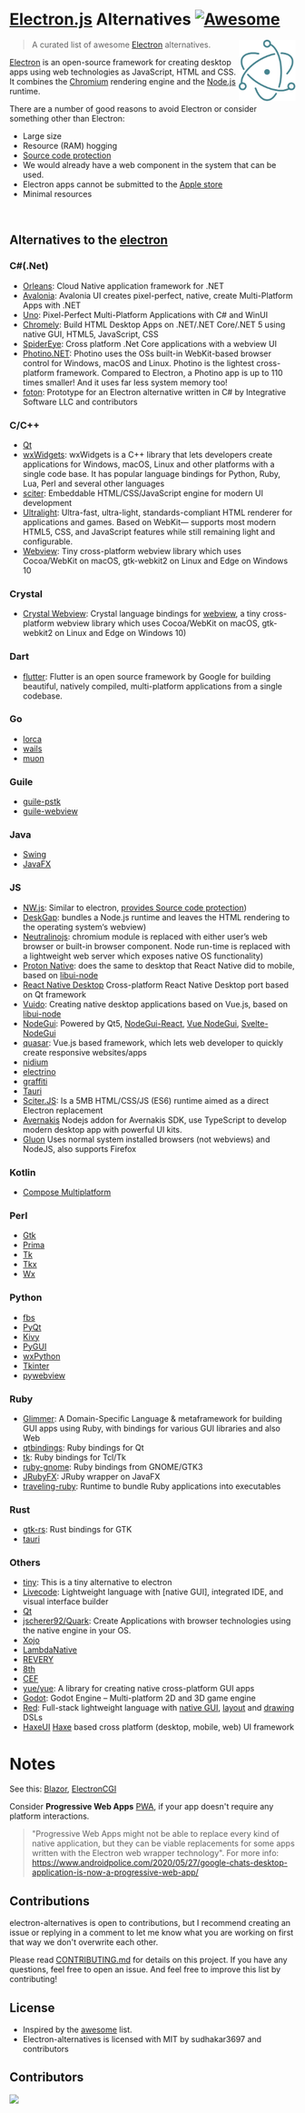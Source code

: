<!-- markdownlint-configure-file {
  "MD013": {
    "code_blocks": false,
    "tables": false
  },
  "MD033": false,
  "MD041": false
} -->

# [Electron.js](https://electronjs.org/) Alternatives [![Awesome](https://awesome.re/badge.svg)](https://awesome.re)

[<img src="electron-logo.svg" align="right" width="100">](https://electronjs.org)

> A curated list of awesome [Electron](https://electronjs.org) alternatives.

[Electron](https://electronjs.org/) is an open-source framework for creating desktop apps using web technologies as JavaScript, HTML and CSS. It combines the [Chromium](https://www.chromium.org) rendering engine and the [Node.js](https://nodejs.org) runtime.

There are a number of good reasons to avoid Electron or consider something other than Electron:
* Large size
* Resource (RAM) hogging
* [Source code protection](https://www.contextis.com/en/blog/basic-electron-framework-exploitation)
* We would already have a web component in the system that can be used.
* Electron apps cannot be submitted to the [Apple store](https://news.ycombinator.com/item?id=21437255)
* Minimal resources

<br>

## Alternatives to the [electron](https://electronjs.org)

### C#(.Net)
* [Orleans](https://github.com/dotnet/Orleans): Cloud Native application framework for .NET
* [Avalonia](https://avaloniaui.net): Avalonia UI creates pixel-perfect, native, create Multi-Platform Apps with .NET
* [Uno](https://platform.uno): Pixel-Perfect Multi-Platform Applications with C# and WinUI
* [Chromely](https://github.com/chromelyapps/Chromely): Build HTML Desktop Apps on .NET/.NET Core/.NET 5 using native GUI, HTML5, JavaScript, CSS
* [SpiderEye](https://github.com/JBildstein/SpiderEye): Cross platform .Net Core applications with a webview UI
* [Photino.NET](https://github.com/tryphotino/photino.NET): Photino uses the OSs built-in WebKit-based browser control for Windows, macOS and Linux. Photino is the lightest cross-platform framework. Compared to Electron, a Photino app is up to 110 times smaller! And it uses far less system memory too!
* [foton](https://github.com/integrativesoft/foton): Prototype for an Electron alternative written in C# by Integrative Software LLC and contributors

### C/C++
* [Qt](https://www.qt.io)
* [wxWidgets](https://wxwidgets.org): wxWidgets is a C++ library that lets developers create applications for Windows, macOS, Linux and other platforms with a single code base. It has popular language bindings for Python, Ruby, Lua, Perl and several other languages
* [sciter](https://sciter.com): Embeddable HTML/CSS/JavaScript engine for modern UI development
* [Ultralight](https://ultralig.ht): Ultra-fast, ultra-light, standards-compliant HTML renderer for applications and games. Based on WebKit— supports most modern HTML5, CSS, and JavaScript features while still remaining light and configurable.
* [Webview](https://github.com/webview/webview): Tiny cross-platform webview library which uses Cocoa/WebKit on macOS, gtk-webkit2 on Linux and Edge on Windows 10

### Crystal
* [Crystal Webview](https://github.com/naqvis/webview): Crystal language bindings for [webview](https://github.com/webview/webview), a tiny cross-platform webview library which uses Cocoa/WebKit on macOS, gtk-webkit2 on Linux and Edge on Windows 10)

### Dart
* [flutter](https://flutter.dev): Flutter is an open source framework by Google for building beautiful, natively compiled, multi-platform applications from a single codebase.

### Go
* [lorca](https://github.com/zserge/lorca)
* [wails](https://github.com/wailsapp/wails)
* [muon](https://github.com/ImVexed/muon)

### Guile
* [guile-pstk](https://github.com/KikyTokamuro/guile-pstk)
* [guile-webview](https://github.com/KikyTokamuro/guile-webview)

### Java
* [Swing](https://en.wikipedia.org/wiki/Swing_(Java))
* [JavaFX](https://openjfx.io/)

### JS
* [NW.js](https://nwjs.io): Similar to electron, [provides Source code protection](https://nwjs.io/blog/js-src-protect-perf/))
* [DeskGap](https://deskgap.com): bundles a Node.js runtime and leaves the HTML rendering to the operating system‘s webview)
* [Neutralinojs](https://neutralino.js.org): chromium module is replaced with either user’s web browser or built-in browser component. Node run-time is replaced with a lightweight web server which exposes native OS functionality)
* [Proton Native](https://proton-native.js.org): does the same to desktop that React Native did to mobile, based on [libui-node](https://github.com/parro-it/libui-node)
* [React Native Desktop](https://github.com/status-im/react-native-desktop) Cross-platform React Native Desktop port based on Qt framework
* [Vuido](https://github.com/mimecorg/vuido): Creating native desktop applications based on Vue.js, based on [libui-node](https://github.com/parro-it/libui-node)
* [NodeGui](https://github.com/nodegui/nodegui): Powered by Qt5, [NodeGui-React](https://github.com/nodegui/react-nodegui), [Vue NodeGui](https://github.com/nodegui/vue-nodegui), [Svelte-NodeGui](https://github.com/nodegui/svelte-nodegui)
* [quasar](https://quasar.dev): Vue.js based framework, which lets web developer to quickly create responsive websites/apps
* [nidium](https://www.nidium.com)
* [electrino](https://github.com/pojala/electrino)
* [graffiti](https://github.com/cztomsik/graffiti)
* [Tauri](https://github.com/tauri-apps/tauri)
* [Sciter.JS](https://github.com/c-smile/sciter-js-sdk): Is a 5MB HTML/CSS/JS (ES6) runtime aimed as a direct Electron replacement
* [Avernakis](https://github.com/qber-soft/Ave-Nodejs) Nodejs addon for Avernakis SDK, use TypeScript to develop modern desktop app with powerful UI kits.
* [Gluon](https://github.com/gluon-framework/gluon) Uses normal system installed browsers (not webviews) and NodeJS, also supports Firefox

### Kotlin
* [Compose Multiplatform](https://www.jetbrains.com/lp/compose-mpp)

### Perl
* [Gtk](https://metacpan.org/pod/Gtk3)
* [Prima](https://metacpan.org/pod/Prima)
* [Tk](https://metacpan.org/dist/Tk)
* [Tkx](https://metacpan.org/pod/Tkx)
* [Wx](https://metacpan.org/pod/Wx)

### Python
* [fbs](https://build-system.fman.io)
* [PyQt](https://en.wikipedia.org/wiki/PyQt)
* [Kivy](https://kivy.org/#home)
* [PyGUI](http://www.cosc.canterbury.ac.nz/greg.ewing/python_gui)
* [wxPython](https://wxpython.org/)
* [Tkinter](https://docs.python.org/2/library/tkinter.html)
* [pywebview](https://github.com/r0x0r/pywebview)

### Ruby
* [Glimmer](https://github.com/AndyObtiva/glimmer): A Domain-Specific Language & metaframework for building GUI apps using Ruby, with bindings for various GUI libraries and also Web
* [qtbindings](https://github.com/ryanmelt/qtbindings): Ruby bindings for Qt
* [tk](https://github.com/ruby/tk): Ruby bindings for Tcl/Tk
* [ruby-gnome](https://github.com/ruby-gnome/ruby-gnome): Ruby bindings from GNOME/GTK3
* [JRubyFX](https://github.com/jruby/jrubyfx): JRuby wrapper on JavaFX
* [traveling-ruby](https://github.com/phusion/traveling-ruby): Runtime to bundle Ruby applications into executables

### Rust
* [gtk-rs](https://github.com/gtk-rs): Rust bindings for GTK
* [tauri](https://github.com/tauri-apps/tauri)

### Others
* [tiny](https://github.com/Rafi993/tiny): This is a tiny alternative to electron
* [Livecode](https://livecode.com): Lightweight language with [native GUI], integrated IDE, and visual interface builder
* [Qt](https://www.qt.io)
* [jscherer92/Quark](https://github.com/jscherer92/Quark): Create Applications with browser technologies using the native engine in your OS.
* [Xojo](https://www.xojo.com)
* [LambdaNative](http://www.lambdanative.org)
* [REVERY](https://www.outrunlabs.com/revery)
* [8th](https://8th-dev.com/index.html)
* [CEF](https://bitbucket.org/%7Bdc443723-7652-4c63-b340-033e522146db%7D/)
* [yue/yue](https://github.com/yue/yue): A library for creating native cross-platform GUI apps
* [Godot](https://godotengine.org/): Godot Engine – Multi-platform 2D and 3D game engine
* [Red](https://www.red-lang.org/p/about.html): Full-stack lightweight language with [native GUI](https://github.com/red/docs/blob/master/en/view.adoc), [layout](https://github.com/red/docs/blob/master/en/vid.adoc) and [drawing](https://github.com/red/docs/blob/master/en/draw.adoc) DSLs
* [HaxeUI](http://haxeui.org/) [Haxe](https://haxe.org) based cross platform (desktop, mobile, web) UI framework

# Notes
See this: [Blazor](https://visualstudiomagazine.com/articles/2019/09/26/blazor-future.aspx), [ElectronCGI](https://www.npmjs.com/package/electron-cgi)

Consider **Progressive Web Apps** [PWA](https://developers.google.com/web/progressive-web-apps/desktop), if your app doesn't require any platform interactions. 

> "Progressive Web Apps might not be able to replace every kind of native application, but they can be viable replacements for some apps written with the Electron web wrapper technology". For more info:
https://www.androidpolice.com/2020/05/27/google-chats-desktop-application-is-now-a-progressive-web-app/

## Contributions
electron-alternatives is open to contributions, but I recommend creating an issue or replying in a comment to let me know what you are working on first that way we don't overwrite each other.

Please read [CONTRIBUTING.md](./CONTRIBUTING.md) for details on this project. If you have any questions, feel free to open an issue. And feel free to improve this list by contributing! 


## License
* Inspired by the [awesome](https://github.com/sindresorhus/awesome) list.
* Electron-alternatives is licensed with MIT by sudhakar3697 and contributors

## Contributors
<a href="https://github.com/sudhakar3697/electron-alternatives/graphs/contributors">
  <img src="https://contrib.rocks/image?repo=sudhakar3697/electron-alternatives"/>
</a>
